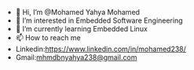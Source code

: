 - 👋 Hi, I’m @Mohamed Yahya Mohamed 
- 👀 I’m interested in Embedded Software Engineering
- 🌱 I’m currently learning Embedded Linux
- 📫 How to reach me
- Linkedin:https://www.linkedin.com/in/mohamed238/
- Gmail:mhmdbnyahya238@gmail.com

<!---
Mohamed2382/Mohamed2382 is a ✨ special ✨ repository because its `README.md` (this file) appears on your GitHub profile.
You can click the Preview link to take a look at your changes.
--->
